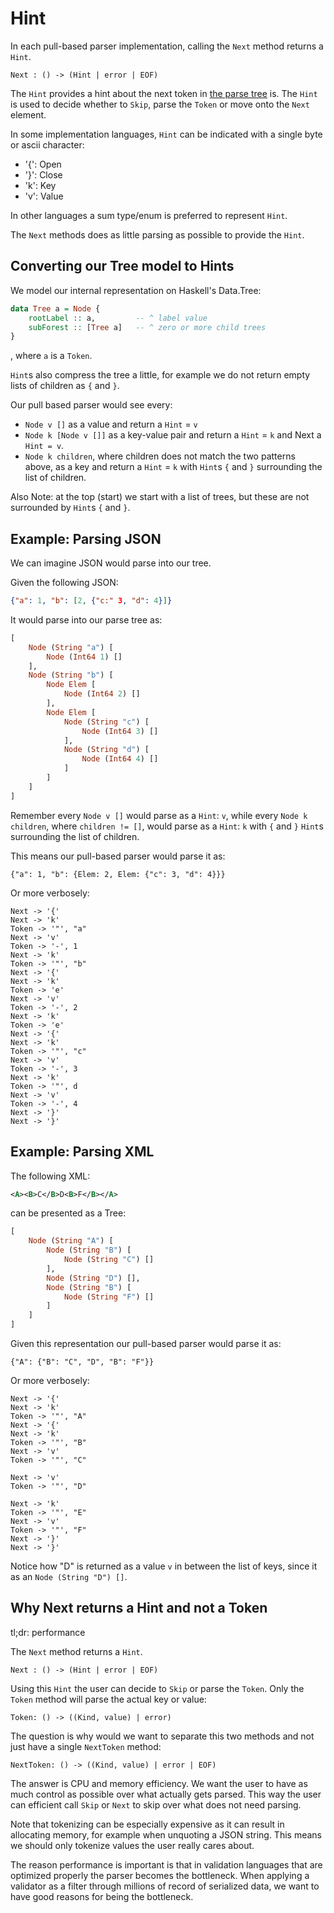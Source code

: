 # Hint

In each pull-based parser implementation, calling the `Next` method returns a `Hint`.

```
Next : () -> (Hint | error | EOF)
```

The `Hint` provides a hint about the next token in [the parse tree](./tree.md) is.
The `Hint` is used to decide whether to `Skip`, parse the `Token` or move onto the `Next` element.

In some implementation languages, `Hint` can be indicated with a single byte or ascii character:

* '{': Open
* '}': Close
* 'k': Key
* 'v': Value

In other languages a sum type/enum is preferred to represent `Hint`.

The `Next` methods does as little parsing as possible to provide the `Hint`.

## Converting our Tree model to Hints

We model our internal representation on Haskell's Data.Tree:
```haskell
data Tree a = Node {
    rootLabel :: a,         -- ^ label value
    subForest :: [Tree a]   -- ^ zero or more child trees
}
```
, where `a` is a `Token`.

`Hint`s also compress the tree a little, for example we do not return empty lists of children as `{` and `}`.

Our pull based parser would see every:

* `Node v []` as a value and return a `Hint` = `v`
* `Node k [Node v []]` as a key-value pair and return a `Hint` = `k` and Next a `Hint = v`.
* `Node k children`, where children does not match the two patterns above, as a key and return a `Hint` = `k` with `Hint`s `{` and `}` surrounding the list of children.

Also Note: at the top (start) we start with a list of trees, but these are not surrounded by `Hint`s `{` and `}`.

## Example: Parsing JSON

We can imagine JSON would parse into our tree.

Given the following JSON:
```json
{"a": 1, "b": [2, {"c:" 3, "d": 4}]}
```

It would parse into our parse tree as:
```haskell
[
    Node (String "a") [
        Node (Int64 1) []
    ],
    Node (String "b") [
        Node Elem [
            Node (Int64 2) []
        ],
        Node Elem [
            Node (String "c") [
                Node (Int64 3) []
            ],
            Node (String "d") [
                Node (Int64 4) []
            ]
        ]
    ]
]
```

Remember every `Node v []` would parse as a `Hint`: `v`,
while every `Node k children`, where `children != []`, would parse as a `Hint`: `k` with `{` and `}` `Hint`s surrounding the list of children.

This means our pull-based parser would parse it as:
```
{"a": 1, "b": {Elem: 2, Elem: {"c": 3, "d": 4}}}
```

Or more verbosely:
```
Next -> '{'
Next -> 'k'
Token -> '"', "a"
Next -> 'v'
Token -> '-', 1
Next -> 'k'
Token -> '"', "b"
Next -> '{'
Next -> 'k'
Token -> 'e'
Next -> 'v'
Token -> '-', 2
Next -> 'k'
Token -> 'e'
Next -> '{'
Next -> 'k'
Token -> '"', "c"
Next -> 'v'
Token -> '-', 3
Next -> 'k'
Token -> '"', d
Next -> 'v'
Token -> '-', 4
Next -> '}'
Next -> '}'
```

## Example: Parsing XML

The following XML:
```xml
<A><B>C</B>D<B>F</B></A>
```

can be presented as a Tree:
```haskell
[
    Node (String "A") [  
        Node (String "B") [
            Node (String "C") []
        ],
        Node (String "D") [],
        Node (String "B") [
            Node (String "F") []
        ]
    ]
]
```

Given this representation our pull-based parser would parse it as:
```
{"A": {"B": "C", "D", "B": "F"}}
```

Or more verbosely:
```
Next -> '{'
Next -> 'k'
Token -> '"', "A"
Next -> '{'
Next -> 'k'
Token -> '"', "B"
Next -> 'v'
Token -> '"', "C"

Next -> 'v'
Token -> '"', "D"

Next -> 'k'
Token -> '"', "E"
Next -> 'v'
Token -> '"', "F"
Next -> '}'
Next -> '}'
```

Notice how "D" is returned as a value `v` in between the list of keys, since it as an `Node (String "D") []`.

## Why Next returns a Hint and not a Token

tl;dr: performance

The `Next` method returns a `Hint`.

```
Next : () -> (Hint | error | EOF)
```

Using this `Hint` the user can decide to `Skip` or parse the `Token`.
Only the `Token` method will parse the actual key or value:

```
Token: () -> ((Kind, value) | error)
```

The question is why would we want to separate this two methods and not just have a single `NextToken` method:
```
NextToken: () -> ((Kind, value) | error | EOF)
```

The answer is CPU and memory efficiency.
We want the user to have as much control as possible over what actually gets parsed.
This way the user can efficient call `Skip` or `Next` to skip over what does not need parsing.

Note that tokenizing can be especially expensive as it can result in allocating memory, 
for example when unquoting a JSON string.
This means we should only tokenize values the user really cares about.

The reason performance is important is that in validation languages that are optimized properly the parser becomes the bottleneck.
When applying a validator as a filter through millions of record of serialized data, we want to have good reasons for being the bottleneck.